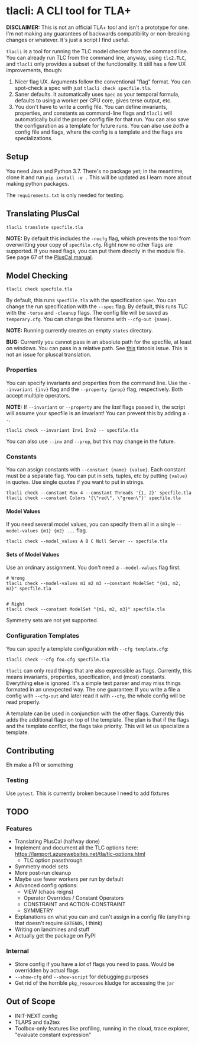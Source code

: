# tlacli: A CLI tool for TLA+

**DISCLAIMER:** This is not an official TLA+ tool and isn't a prototype for one. I'm not making any guarantees of backwards compatibility or non-breaking changes or whatever. It's just a script I find useful.

`tlacli` is a tool for running the TLC model checker from the command line. You can already run TLC from the command line, anyway, using `tlc2.TLC`, and `tlacli` only provides a subset of the functionality. It still has a few UX improvements, though:

1. Nicer flag UX. Arguments follow the conventional "flag" format. You can spot-check a spec with just `tlacli check specfile.tla`. 
1. Saner defaults. It automatically uses `Spec` as your temporal formula, defaults to using a worker per CPU core, gives terse output, etc.
1. You don't have to write a config file. You can define invariants, properties, and constants as command-line flags and `tlacli` will automatically build the proper config file for that run. You can also save the configuration as a template for future runs. You can also use _both_ a config file and flags, where the config is a template and the flags are specializations.

## Setup

You need Java and Python 3.7. There's no package yet; in the meantime, clone it and run `pip install -e .` This will be updated as I learn more about making python packages.

The `requirements.txt` is only needed for testing.

## Translating PlusCal

```
tlacli translate specfile.tla
```

**NOTE:** By default this includes the `-nocfg` flag, which prevents the tool from overwritting your copy of `specfile.cfg`. Right now no other flags are supported. If you need flags, you can put them directly in the module file. See page 67 of the [PlusCal manual](https://lamport.azurewebsites.net/tla/p-manual.pdf).

## Model Checking


```
tlacli check specfile.tla
```

By default, this runs `specfile.tla` with the specification `Spec`. You can change the run specification with the `--spec` flag. By default, this runs TLC with the `-terse` and `-cleanup` flags. The config file will be saved as `temporary.cfg`. You can change the filename with `--cfg-out {name}`.

**NOTE:** Running currently creates an empty `states` directory.

**BUG:** Currently you cannot pass in an absolute path for the specfile, at least on windows. You can pass in a relative path. See [this](https://github.com/tlaplus/tlaplus/issues/424) tlatools issue. This is not an issue for pluscal translation.

### Properties

You can specify invariants and properties from the command line. Use the `--invariant {inv}` flag and the `--property {prop}` flag, respectively. Both accept multiple operators.

**NOTE:** If `--invariant` or `--property` are the _last_ flags passed in, the script will assume your specfile is an invariant! You can prevent this by adding a `--`.

```
tlacli check --invariant Inv1 Inv2 -- specfile.tla
```

You can also use `--inv` and `--prop`, but this may change in the future.

### Constants

You can assign constants with `--constant {name} {value}`. Each constant must be a separate flag. You can put in sets, tuples, etc by putting `{value}` in quotes. Use single quotes if you want to put in strings.

```
tlacli check --constant Max 4 --constant Threads '{1, 2}' specfile.tla
tlacli check --constant Colors '{\"red\", \"green\"}' specfile.tla
```

#### Model Values

If you need several model values, you can specify them all in a single `--model-values {m1} {m2} ...` flag.

```
tlacli check --model_values A B C Null Server -- specfile.tla
```

#### Sets of Model Values

Use an ordinary assignment. You don't need a `--model-values` flag first.

```
# Wrong
tlacli check --model-values m1 m2 m3 --constant ModelSet "{m1, m2, m3}" specfile.tla


# Right
tlacli check --constant ModelSet "{m1, m2, m3}" specfile.tla
```

Symmetry sets are not yet supported.

### Configuration Templates

You can specify a template configuration with `--cfg template.cfg`:

```
tlacli check --cfg foo.cfg specfile.tla
```

`tlacli` can only read things that are also expressible as flags. Currently, this means invariants, properties, specification, and (most) constants. Everything else is ignored. It's a simple text parser and may miss things formated in an unexpected way. The one guarantee: If you write a file a config with `--cfg-out` and later read it with `--cfg`, the whole config will be read properly.

A template can be used in conjunction with the other flags. Currently this adds the additional flags on top of the template. The plan is that if the flags and the template conflict, the flags take priority. This will let us specialize a template.

## Contributing

Eh make a PR or something

### Testing

Use `pytest`. This is currently broken because I need to add fixtures

## TODO

### Features
* Translating PlusCal (halfway done)
* Implement and document all the TLC options here: https://lamport.azurewebsites.net/tla/tlc-options.html
    * TLC option passthrough
* Symmetry model sets
* More post-run cleanup
* Maybe use fewer workers per run by default
* Advanced config options:
    * VIEW (chaos reigns)
    * Operator Overrides / Constant Operators
    * CONSTRAINT and ACTION-CONSTRAINT
    * SYMMETRY
* Explanations on what you can and can't assign in a config file (anything that doesn't require `EXTENDS`, I think)
* Writing on landmines and stuff
* Actually get the package on PyPI

### Internal

* Store config if you have a _lot_ of flags you need to pass. Would be overridden by actual flags
* `--show-cfg` and `--show-script` for debugging purposes
* Get rid of the horrible `pkg_resources` kludge for accessing the `jar`

## Out of Scope

* INIT-NEXT config
* TLAPS and tla2tex
* Toolbox-only features like profiling, running in the cloud, trace explorer, "evaluate constant expression"
